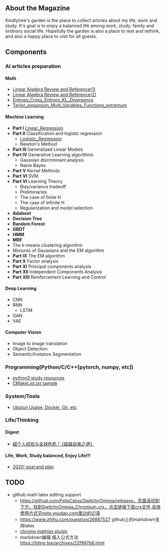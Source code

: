 ## About the Magazine
  Kindlytree's garden is the place to collect articles about my life, work and study. It's goal is to enjoy a balanced life among work, study, family and oridnary social life. Hopefully the garden is also a place to rest and rethink, and also a happy place to visit for all guests.

## Components 

### AI articles preparation

#### Math
- [Linear Algebra Review and Reference(1)](http://note.youdao.com/noteshare?id=b7a6cfe77e3906bdb5639d1acec3c88c)
- [Linear Algebra Review and Reference(2)](http://note.youdao.com/noteshare?id=a3dda151febf0da4dc17df5ec918b41b)
- [Entropy_Cross_Entropy_KL_Divergence](http://note.youdao.com/noteshare?id=b996997b7918d6c3fb9f6aa6813aa675)
- [Taylor_expansion_Multi_Variables_Functions_extremum](http://note.youdao.com/noteshare?id=951f44d73e0777672abffc7ef891f2ea)

#### Machine Learning
  - **Part I** [Linear_Regression](http://101.132.45.94/2020/01/30/linear-regression/)
  - **Part II** Classification and logistic regression
      - [Logistic_Regression](http://note.youdao.com/noteshare?id=a62bb63c6a049ce5e0cdc8abfe8ba3fd)
      - Newton's Method
  - **Part III** Generalized Linear Models
  - **Part IV** Generative Learning algorithms
      - Gaussian discriminant analysis
      - Naive Bayes
  - **Part V** Kernel Methods
  - **Part VI** SVM
  - **Part VI** Learning Theory
      - Bias/variance tradeoff
      - Preliminaries
      - The case of finite H
      - The case of infinite H
      - Regularization and model selection
  - **Adaboot**
  - **Decision Tree**
  - **Random Forest**
  - **GBDT**
  - **HMM**
  - **MRF**
- The k-means clustering algorithm
- Mixtures of Gaussians and the EM algorithm
- **Part IX** The EM algorithm
- **Part X** Factor analysis
- **Part XI** Principal components analysis
- **Part XII** Independent Components Analysis
- **Part XIII** Reinforcement Learning and Control

#### Deep Learning
- CNN
- RNN
    - LSTM
- GAN
- VAE

#### Computer Vision
- Image to image translation
- Object Detection
- Semantic/Instance Segmentation  

### Programming(Python/C/C++[pytorch, numpy, etc])
- [python3 study resources](http://101.132.45.94/2020/01/26/python3-study-resources/)
- [CMakeList.txt sample](https://github.com/kindlytree/c-c-/blob/master/cmake/CMakeLists.txt.sample)

### System/Tools
- [Ubutun Usage, Docker, Git, etc](https://github.com/kindlytree/sys_tools/blob/master/README.md)

### Life/Thinking
#### Digest
- [超个人经验与全球危机 |《超越自我之道》](http://101.132.45.94/2020/02/01/%e8%b6%85%e4%b8%aa%e4%ba%ba%e7%bb%8f%e9%aa%8c%e4%b8%8e%e5%85%a8%e7%90%83%e5%8d%b1%e6%9c%ba-%e3%80%8a%e8%b6%85%e8%b6%8a%e8%87%aa%e6%88%91%e4%b9%8b%e9%81%93%e3%80%8b/)
#### Life, Work, Study balanced, Enjoy Life!!!
- [2020‘ goal and plan](./docs/Life_Thinking/2020-goal-plan.md)

## TODO
- github math latex editing support
    - https://github.com/FelisCatus/SwitchyOmega/releases，页面滚动到下方，找到SwitchyOmega_Chromium.crx，点击链接下载crx文件,具体使用方式见note.youdao.com里边的记录
    - https://www.zhihu.com/question/26887527 github上的markdown支持latex
    - [chrome mathjax plugin](https://chrome.google.com/webstore/detail/mathjax-plugin-for-github/ioemnmodlmafdkllaclgeombjnmnbima)
    - markdown编辑 插入公式方法 https://tding.top/archives/22f997b6.html 
